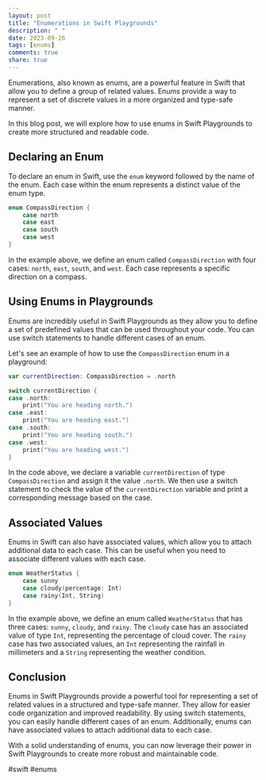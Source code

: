 ```yaml
---
layout: post
title: "Enumerations in Swift Playgrounds"
description: " "
date: 2023-09-26
tags: [enums]
comments: true
share: true
---
```


Enumerations, also known as enums, are a powerful feature in Swift that allow you to define a group of related values. Enums provide a way to represent a set of discrete values in a more organized and type-safe manner.

In this blog post, we will explore how to use enums in Swift Playgrounds to create more structured and readable code.

## Declaring an Enum

To declare an enum in Swift, use the `enum` keyword followed by the name of the enum. Each case within the enum represents a distinct value of the enum type.

```swift
enum CompassDirection {
    case north
    case east
    case south
    case west
}
```

In the example above, we define an enum called `CompassDirection` with four cases: `north`, `east`, `south`, and `west`. Each case represents a specific direction on a compass.

## Using Enums in Playgrounds

Enums are incredibly useful in Swift Playgrounds as they allow you to define a set of predefined values that can be used throughout your code. You can use switch statements to handle different cases of an enum.

Let's see an example of how to use the `CompassDirection` enum in a playground:

```swift
var currentDirection: CompassDirection = .north

switch currentDirection {
case .north:
    print("You are heading north.")
case .east:
    print("You are heading east.")
case .south:
    print("You are heading south.")
case .west:
    print("You are heading west.")
}
```

In the code above, we declare a variable `currentDirection` of type `CompassDirection` and assign it the value `.north`. We then use a switch statement to check the value of the `currentDirection` variable and print a corresponding message based on the case.

## Associated Values

Enums in Swift can also have associated values, which allow you to attach additional data to each case. This can be useful when you need to associate different values with each case.

```swift
enum WeatherStatus {
    case sunny
    case cloudy(percentage: Int)
    case rainy(Int, String)
}
```

In the example above, we define an enum called `WeatherStatus` that has three cases: `sunny`, `cloudy`, and `rainy`. The `cloudy` case has an associated value of type `Int`, representing the percentage of cloud cover. The `rainy` case has two associated values, an `Int` representing the rainfall in millimeters and a `String` representing the weather condition.

## Conclusion

Enums in Swift Playgrounds provide a powerful tool for representing a set of related values in a structured and type-safe manner. They allow for easier code organization and improved readability. By using switch statements, you can easily handle different cases of an enum. Additionally, enums can have associated values to attach additional data to each case.

With a solid understanding of enums, you can now leverage their power in Swift Playgrounds to create more robust and maintainable code.

#swift #enums